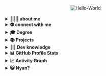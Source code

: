 <div align= "center"> 
<img src="https://miro.medium.com/max/1400/1*jB76MLZjiNhGSQQvxm7LSQ.gif" alt="Hello-World">
<br>
<br>
</div>

<details>
  <summary><strong>🙋🏻‍♂️ about me</strong></summary>
<div>
    <h2 align="center">🙌🏻 Hey! I'm Eduardo Guilherme Berté</h2>
    <p>🧬 24y</p>
    <p>🏡 Living in Curitiba-Brazil</p>
    <p>🤸‍♂️ Hobbies: Games, lisen to music and skating </p>
</div>
</details>

<details>
  <summary><strong>👽 connect with me</strong></summary>
<div>
  <samp>
    <h2 align="center">🛸 You can reach me by</h2>
    <p align="center">
      <a target="_blank" href="https://www.linkedin.com/in/eduardo-berte/"><img align="center"
         src="https://img.shields.io/badge/linkedin-%231DA1F2.svg?style=for-the-badge&logo=linkedin&logoColor=white"
         alt="azzar" height="30"/></a>
          <a target="_blank" href="https://mailto:duduberte@hotmail.com"><img align="center"
         src="https://img.shields.io/badge/hotmail-EA4335.svg?style=for-the-badge&logo=gmail&logoColor=white"
         alt="azzar" height="30"/></a>
    </p>
    <p align="center">
      <a target="_blank" href="https://instagram.com/edu.berte"><img align="center"
         src="https://img.shields.io/badge/instagram-%23E4405F.svg?style=for-the-badge&logo=Instagram&logoColor=white"
         alt="azzar" height="30"/></a>
      <a target="_blank" href="https://wa.me/+5541991752796"><img align="center"
         src="https://img.shields.io/badge/whatsapp-4B7F1.svg?style=for-the-badge&logo=whatsapp&logoColor=white"
         alt="azzar" height="30"/></a>
      <br>
    </p>
  </samp>
</div>
</details>

<details>
  <summary><strong>🎓 Degree</strong></summary>
<div>
<h2 align="center">👨‍🎓 Academic and professional degrees</h2>
    <p>💻 On course: System Analysis and Development, on <a href="https://www.opet.com.br/"> Opet-PR</a>. Actualy learning Back-End</p>
    <p>☕️ Barista</p>
    <p>🍸 Bartender</p>
</div>
</details>

<details>
  <summary><strong>📚 Projects</strong></summary>
<div>
<h2 align="center">📁 Projects developeds and posted in my GitHub</h2>
    <p>📝Paginá de recados em React - <a href="https://github.com/eduardoberte/projeto-final-react">https://projeto-final-react-three.vercel.app/<a/>. </p>
    <p>📝 Vaporwave Notes - <a href="https://github.com/eduardoberte/Pagina-de-recados">https://vaporwave-notes.vercel.app/</a>.</p>
    <p>💻 Nikel - <a href="https://github.com/eduardoberte/nikel.git">https://github.com/eduardoberte/nikel.git</a>.</p>
    <p>👘 Kimetsu Cards - <a href="https://eduardoberte.github.io/Projeto-kimetsuNoCards/">https://eduardoberte.github.io/Projeto-kimetsuNoCards/</a>.</p>
    <p>💡 JS logic game - <a href="https://github.com/eduardoberte/JogoSimplesDeLogicaJS.git">https://github.com/eduardoberte/JogoSimplesDeLogicaJS.git</a>.</p>
    <p></p>
</div>
</details>

<details>
  <summary><strong>👨‍💻 Dev knowledge</strong></summary>
<div>
<h2 align="center">👾 Languages and Tools:</h2>
<p align="center"> 
    <a target="_blank" href="https://www.w3.org/html/" rel="noreferrer"><img src="https://raw.githubusercontent.com/devicons/devicon/master/icons/html5/html5-original-wordmark.svg" alt="html5" width="40" height="40" /> </a>
    <a target="_blank" href="https://www.w3schools.com/css/" rel="noreferrer"><img src="https://raw.githubusercontent.com/devicons/devicon/master/icons/css3/css3-original-wordmark.svg" alt="css3"
      width="40" height="40" /> </a>  
    <a target="_blank" href="https://getbootstrap.com" rel="noreferrer"> <img src="https://raw.githubusercontent.com/devicons/devicon/master/icons/bootstrap/bootstrap-plain-wordmark.svg" alt="bootstrap" width="40" height="40" /> </a>
    <a target="_blank" href="https://developer.mozilla.org/en-US/docs/Web/JavaScript" rel="noreferrer"> <img src="https://raw.githubusercontent.com/devicons/devicon/master/icons/javascript/javascript-original.svg" alt="javascript" width="40" height="40" /> </a> 
    <a target="_blank" href="https://nodejs.org" rel="noreferrer"> <img src="https://raw.githubusercontent.com/devicons/devicon/master/icons/nodejs/nodejs-original-wordmark.svg" alt="nodejs" width="40" height="40" /> </a> 
    <a target="_blank" href="https://reactjs.org/" rel="noreferrer"> <img src="https://raw.githubusercontent.com/devicons/devicon/master/icons/react/react-original-wordmark.svg" alt="react" width="40" height="40" /> </a> 
    <a target="_blank" href="https://git-scm.com/" rel="noreferrer"> <img src="https://raw.githubusercontent.com/devicons/devicon/master/icons/git/git-original.svg" alt="git" width="40" height="40" /> </a> 
    <a target="_blank" href="https://github.com/" rel="noreferrer"> <img src="https://raw.githubusercontent.com/devicons/devicon/master/icons/github/github-original.svg" alt="github" width="40" height="40" /> </a> 
    <a target="_blank" href="https://www.python.org/" rel="noreferrer"><img src="https://raw.githubusercontent.com/devicons/devicon/master/icons/python/python-original-wordmark.svg" alt="html5" width="40" height="40" /> </a>
</p>
</div>
</details>

<details> 
  <summary><strong>📊 GitHub Profile Stats</strong></summary>
  <div>
        <p align="center">
          <a href="https://github.com/eduardoberte/">
          <img src="https://github-readme-stats.vercel.app/api/top-langs/?username=eduardoberte&langs_count=6&theme=gruvbox&layout=compact&hide_border=true" alt="eduardoberte :: Top Langs" /></a>
        </p>
        <p align="center">
          <a href="https://github.com/eduardoberte/">
          <img width="49.5%" src="https://github-readme-stats.vercel.app/api?username=eduardoberte&show_icons=true&theme=gruvbox&hide_border=true" />
          </a>
       </p>
  </div>    
</details>

<details>
  <summary><strong>📈 Activity Graph</strong></summary>
  <br/>
<a href="https://github.com/eduardoberte/github-readme-activity-graph"><img alt="eduardoberte's Activity Graph" src="https://activity-graph.herokuapp.com/graph/?username=eduardoberte&bg_color=000&color=fff&line=00E676&point=fff&hide_border=true" /></a>
</details>

<details>
  <summary><strong>😺 Nyan?</strong></summary>
<a target="_blank" href="https://www.nyan.cat/#"><img width="100%" alt="Nyan-Cat!" src="https://thumbs.gfycat.com/LegalNaturalBear-size_restricted.gif" /></a>
</details>

